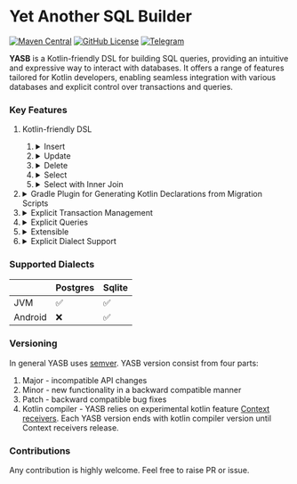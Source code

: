 # Yet Another SQL Builder

[![Maven Central](https://maven-badges.herokuapp.com/maven-central/io.github.mejiomah17.yasb/core/badge.svg)](https://maven-badges.herokuapp.com/maven-central/io.github.mejiomah17.yasb/core)
[![GitHub License](https://img.shields.io/badge/license-Apache%20License%202.0-blue.svg?style=flat)](https://www.apache.org/licenses/LICENSE-2.0)
[![Telegram](https://raw.githubusercontent.com/Patrolavia/telegram-badge/master/ask.svg)](https://t.me/MEJIOMAH17)

**YASB** is a Kotlin-friendly DSL for building SQL queries, providing an intuitive and expressive way to interact with databases. It offers a range of features tailored for Kotlin developers, enabling seamless integration with various databases and explicit control over transactions and queries.

### Key Features

1. Kotlin-friendly DSL
   1. <details>
       <summary>Insert</summary>

       ```kotlin
       insertInto(UsersTable) {
           it[id] = user.id
           it[username] = user.username
           it[password] = user.password
       }.execute()
       ```
       </details>
   2. <details>
       <summary>Update</summary>

       ```kotlin
       update(
           UsersTable,
           set = {
               it[username] = user.username
               it[password] = user.password
           },
           where = {
               UsersTable.id.eq(user.id)
           }
       )
       .execute()
       ```
       </details>
   3. <details>
       <summary>Delete</summary>

       ```kotlin
       delete()
           .from(UsersTable)
           .where { UsersTable.id.eq(id) }
           .execute()
       ```
       </details>
   4. <details>
       <summary>Select</summary>

       ```kotlin
       select(UsersTable.allColumns())
           .from(UsersTable)
           .where { UsersTable.id.eq(id) }
           .execute()
           .singleOrNull()
           ?.let {
               UserRecord(
                   id = it[UsersTable.id],
                   username = it[UsersTable.username],
                   password = it[UsersTable.password]
               )
           }
       ```
       </details>
   5. <details>
       <summary>Select with Inner Join</summary>

       ```kotlin
       select(PetsTable.allColumns())
           .from(PetsTable)
           .innerJoin(UsersTable, on = {
               PetsTable.owner.eq(UsersTable.id)
           })
           .where {
               UsersTable.username.eq(username)
           }.execute()
           .map {
               it.toPet()
           }
       ```
       </details>
2. <details>
    <summary>Gradle Plugin for Generating Kotlin Declarations from Migration Scripts</summary>

   Plugin
    ```kotlin
    plugins{
        id("io.github.mejiomah17.yasb")
    }
    tasks.withType<GenerateTablesTask> {
        database = Database.Postgres(DockerImageName.parse("postgres").withTag("16.1"))
        packageName = "com.github.mejiomah17.yasb"
        flywayMigrationDirs.add(projectDir.resolve("src/main/resources/db/migration"))
    }
    ```
   Generates
    ```kotlin
    package com.github.mejiomah17.yasb

    object UsersTable : com.github.mejiomah17.yasb.postgres.jdbc.PostgresJdbcTable<UsersTable> {
        override val tableName = "users"
        val id = uuid("id")
        val password = text("password")
        val username = text("username")
    }
    ```

   From migration script
    ```SQL
    CREATE TABLE public.users
    (
        id       uuid NOT NULL PRIMARY KEY,
        password text NOT NULL,
        username text NOT NULL
    );
    ```
    </details>
3. <details>
    <summary>Explicit Transaction Management</summary>

    ```kotlin
    context(TransactionAtLeastRepeatableRead)
    fun register(username: String, password: String): RegisterResult {
        if (userDao.exist(username)) {
            return RegisterResult.UserAlreadyExist
        }
        val user = UserRecord(
            id = UUID.randomUUID(),
            username = username,
            password = hash(password)
        )
        userDao.create(user)
        return RegisterResult.Registered(user)
    }

    fun callRegister(){
        // compiler error: register can't be invoked outside of transaction
        register("John", "john_pass")
        transactionFactory.repeatableRead{
            // ok 
            register("John", "john_pass")
        }
        transactionFactory.serializable{
            // ok Serializable > RepeatableRead
            register("John", "john_pass")
        }
        transactionFactory.readCommited{
            // compiler error: ReadCommited < RepeatebleRead
            register("John", "john_pass")
        }

    }
    ```
    </details>
4. <details>
    <summary>Explicit Queries</summary>

    ```kotlin
    val query = select(UsersTable.allColumns())
        .from(UsersTable)
        .where { UsersTable.id.eq(id) }
    query.sql() == "SELECT users.id, users.password, users.username FROM users WHERE users.id = ?"
    query.parameters() == listOf(UuidParameter(id))
    ```
    </details>
5. <details>
    <summary>Extensible</summary>

   Everything can be extended. Here is an example of how Returning is implemented:

    ``` kotlin
    class Returning<DRIVER_DATA_SOURCE, DRIVER_STATEMENT>(
        private val insert: InsertQuery<*, DRIVER_DATA_SOURCE, DRIVER_STATEMENT>,
        private val expressions: List<Expression<*, DRIVER_DATA_SOURCE, DRIVER_STATEMENT>>
    ) : ReturningQuery<DRIVER_DATA_SOURCE, DRIVER_STATEMENT> {

        override fun returnExpressions(): List<Expression<*, DRIVER_DATA_SOURCE, DRIVER_STATEMENT>> {
            return expressions
        }

        override fun sql(): String {
            return insert.sql() + " RETURNING ${expressions.joinToString(", ") { it.sql() }}"
        }

        override fun parameters(): List<Parameter<*, DRIVER_DATA_SOURCE, DRIVER_STATEMENT>> {
            return insert.parameters() + expressions.flatMap { it.parameters() }
        }
    }

    fun <DRIVER_DATA_SOURCE, DRIVER_STATEMENT> InsertQuery<*, DRIVER_DATA_SOURCE, DRIVER_STATEMENT>.returning(
        expressions: List<Expression<*, DRIVER_DATA_SOURCE, DRIVER_STATEMENT>>
    ): Returning<DRIVER_DATA_SOURCE, DRIVER_STATEMENT> {
        return Returning(this, expressions)
    }

    // usage 
    insertInto(Table) {
        it[Table.a] = "abc"
    }.returning(Table.id)
    ``` 
    </details>
6. <details>
    <summary>Explicit Dialect Support</summary>

    ```kotlin
    // ok. SqliteJdbcDatabaseDialect supports insert with returning 
    context(SqliteJdbcDatabaseDialect)
    fun jdbcInsert(){
        insertInto(Table) {
                it[Table.a] = "abc"
            }.returning(Table.id)
        }.execute().single()
    }

    // compiler error: SqliteAndroidDatabaseDialect does not support insert with returning 
    context(SqliteAndroidDatabaseDialect)
    fun jdbcInsert(){
        insertInto(Table) {
                it[Table.a] = "abc"
            }.returning(Table.id)
        }.execute().single()
    }
    ```
    </details>

### Supported Dialects

|         | Postgres           | Sqlite             |
|---------|--------------------|--------------------|
| JVM     | :white_check_mark: | :white_check_mark: |
| Android | :x:                | :white_check_mark: |

### Versioning
In general YASB uses [semver](https://github.com/semver/semver/blob/master/semver.md).
YASB version consist from four parts:
1) Major - incompatible API changes
2) Minor - new functionality in a backward compatible manner
3) Patch - backward compatible bug fixes
4) Kotlin compiler - YASB relies on experimental kotlin feature [Context receivers](https://github.com/Kotlin/KEEP/issues/259).
Each YASB version ends with kotlin compiler version until Context receivers release. 

### Contributions
Any contribution is highly welcome. Feel free to raise PR or issue.